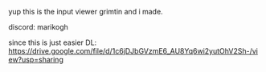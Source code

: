 yup this is the input viewer grimtin and i made.

discord: marikogh

since this is just easier
DL: https://drive.google.com/file/d/1c6jDJbGVzmE6_AU8Yq6wi2yutOhV2Sh-/view?usp=sharing
